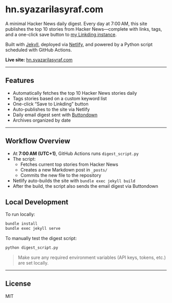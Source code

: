 # hn.syazarilasyraf.com

A minimal Hacker News daily digest. Every day at 7:00 AM, this site publishes the top 10 stories from Hacker News—complete with links, tags, and a one-click save button to [my Linkding instance](https://bookmark.syazarilasyraf.com).

Built with [Jekyll](https://jekyllrb.com), deployed via [Netlify](https://www.netlify.com/), and powered by a Python script scheduled with GitHub Actions.

**Live site:** [hn.syazarilasyraf.com](https://hn.syazarilasyraf.com)

---

## Features

- Automatically fetches the top 10 Hacker News stories daily
- Tags stories based on a custom keyword list
- One-click “Save to Linkding” button
- Auto-publishes to the site via Netlify
- Daily email digest sent with [Buttondown](https://buttondown.email/)
- Archives organized by date

---

## Workflow Overview

- At **7:00 AM (UTC+1)**, GitHub Actions runs `digest_script.py`
- The script:
  - Fetches current top stories from Hacker News
  - Creates a new Markdown post in `_posts/`
  - Commits the new file to the repository
- Netlify auto-builds the site with `bundle exec jekyll build`
- After the build, the script also sends the email digest via Buttondown

## Local Development

To run locally:

```bash
bundle install
bundle exec jekyll serve
```

To manually test the digest script:

```bash
python digest_script.py
```

> Make sure any required environment variables (API keys, tokens, etc.) are set locally.

---

## License

MIT
